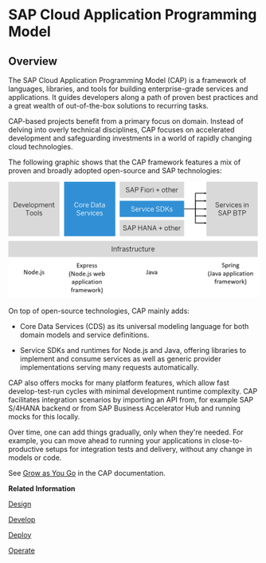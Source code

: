 <!-- loio696ec2328d02468eb1455c280e1eb969 -->

# SAP Cloud Application Programming Model



<a name="loio696ec2328d02468eb1455c280e1eb969__section_w2m_ksx_lxb"/>

## Overview

The SAP Cloud Application Programming Model \(CAP\) is a framework of languages, libraries, and tools for building enterprise-grade services and applications. It guides developers along a path of proven best practices and a great wealth of out-of-the-box solutions to recurring tasks.

CAP-based projects benefit from a primary focus on domain. Instead of delving into overly technical disciplines, CAP focuses on accelerated development and safeguarding investments in a world of rapidly changing cloud technologies.

The following graphic shows that the CAP framework features a mix of proven and broadly adopted open-source and SAP technologies:

![](images/CAP_Overview_7e017ac.png)

On top of open-source technologies, CAP mainly adds:

-   Core Data Services \(CDS\) as its universal modeling language for both domain models and service definitions.

-   Service SDKs and runtimes for Node.js and Java, offering libraries to implement and consume services as well as generic provider implementations serving many requests automatically.


CAP also offers mocks for many platform features, which allow fast develop-test-run cycles with minimal development runtime complexity. CAP facilitates integration scenarios by importing an API from, for example SAP S/4HANA backend or from SAP Business Accelerator Hub and running mocks for this locally.

Over time, one can add things gradually, only when they're needed. For example, you can move ahead to running your applications in close-to-productive setups for integration tests and delivery, without any change in models or code.

See [Grow as You Go](https://cap.cloud.sap/docs/get-started/grow-as-you-go) in the CAP documentation.

**Related Information**  


[Design](design-dcdc2d9.md "")

[Develop](develop-58df1d6.md "Learn more about developing applications using SAP Cloud Application Programming Model (CAP).")

[Deploy](deploy-45d5acf.md "")

[Operate](operate-f7f2977.md "")

